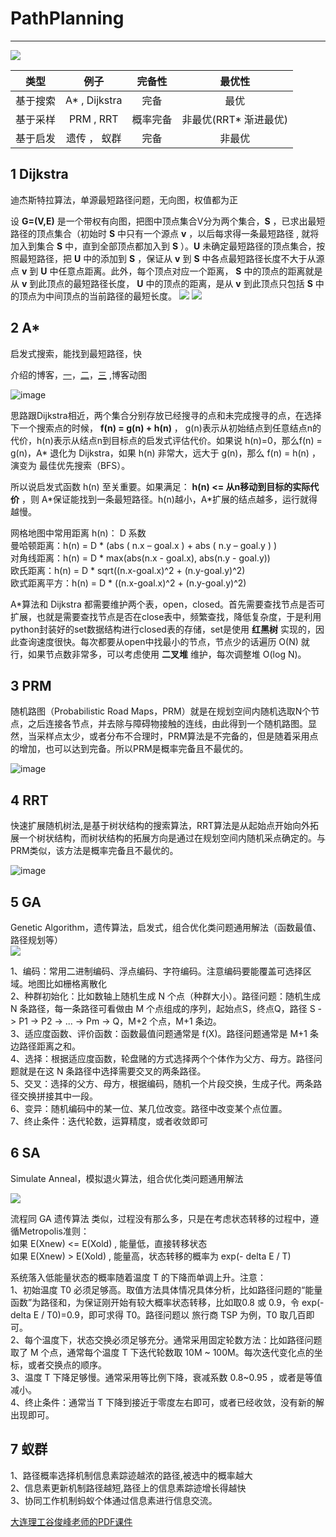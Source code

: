 # PathPlanning
---
![](https://i.imgur.com/6nvPKi0.jpg)

| 类型        	| 例子          	| 完备性		|最优性		|
| ------------- |:-------------:|:-----:	|:--:		|
| 基于搜索		| A* , Dijkstra	|完备		|最优		|
| 基于采样	    | PRM , RRT		|概率完备	|非最优(RRT* 渐进最优)|
| 基于启发 		| 遗传 ， 蚁群	|完备		|非最优		|

## 1 Dijkstra 

迪杰斯特拉算法，单源最短路径问题，无向图，权值都为正

设 **G=(V,E)** 是一个带权有向图，把图中顶点集合V分为两个集合，**S** ，已求出最短路径的顶点集合（初始时 **S** 中只有一个源点 **v** ，以后每求得一条最短路径 , 就将加入到集合 **S** 中，直到全部顶点都加入到 **S** ）。**U** 未确定最短路径的顶点集合，按照最短路径，把 **U** 中的添加到 **S** ，保证从 **v** 到 **S** 中各点最短路径长度不大于从源点 **v** 到 **U** 中任意点距离。此外，每个顶点对应一个距离， **S** 中的顶点的距离就是从 **v** 到此顶点的最短路径长度， **U** 中的顶点的距离，是从 **v** 到此顶点只包括 **S** 中的顶点为中间顶点的当前路径的最短长度。
![](https://i.imgur.com/hV75yqs.jpg)
![](https://i.imgur.com/QQ9eMJH.jpg)

## 2 A* ##
启发式搜索，能找到最短路径，快

介绍的博客，[一](https://blog.csdn.net/zhulichen/article/details/78786493)，[二](https://blog.csdn.net/denghecsdn/article/details/78778769)，[三](https://blog.csdn.net/dazhushenxu/article/details/77833023) ,博客动图 

![image](https://i.imgur.com/3d0KvPf.gif)

思路跟Dijkstra相近，两个集合分别存放已经搜寻的点和未完成搜寻的点，在选择下一个搜索点的时候， **f(n) = g(n) + h(n)** ， g(n)表示从初始结点到任意结点n的代价，h(n)表示从结点n到目标点的启发式评估代价。如果说 h(n)=0，那么f(n) = g(n)，A* 退化为 Dijkstra，如果 h(n) 非常大，远大于 g(n)，那么 f(n) = h(n) ，演变为 最佳优先搜索（BFS）。

所以说启发式函数 h(n) 至关重要。如果满足： **h(n) <= 从n移动到目标的实际代价** ，则 A\*保证能找到一条最短路径。h(n)越小，A\*扩展的结点越多，运行就得越慢。

网格地图中常用距离 h(n)： D 系数  
曼哈顿距离：h(n) = D * (abs ( n.x – goal.x ) + abs ( n.y – goal.y ) )  
对角线距离：h(n) = D * max(abs(n.x - goal.x), abs(n.y - goal.y))  
欧氏距离：h(n) = D * sqrt((n.x-goal.x)^2 + (n.y-goal.y)^2)  
欧式距离平方：h(n) = D * ((n.x-goal.x)^2 + (n.y-goal.y)^2)

A*算法和 Dijkstra 都需要维护两个表，open，closed。首先需要查找节点是否可扩展，也就是需要查找节点是否在close表中，频繁查找，降低复杂度，于是利用python封装好的set数据结构进行closed表的存储，set是使用 **红黑树** 实现的，因此查询速度很快。每次都要从open中找最小的节点，节点少的话遍历 O(N) 就行，如果节点数非常多，可以考虑使用 **二叉堆** 维护，每次调整堆 O(log N)。

## 3 PRM ##
随机路图（Probabilistic Road Maps，PRM）就是在规划空间内随机选取N个节点，之后连接各节点，并去除与障碍物接触的连线，由此得到一个随机路图。显然，当采样点太少，或者分布不合理时，PRM算法是不完备的，但是随着采用点的增加，也可以达到完备。所以PRM是概率完备且不最优的。

![image](https://i.imgur.com/zlp3E86.gif)

## 4 RRT ##
快速扩展随机树法,是基于树状结构的搜索算法，RRT算法是从起始点开始向外拓展一个树状结构，而树状结构的拓展方向是通过在规划空间内随机采点确定的。与PRM类似，该方法是概率完备且不最优的。

![image](https://i.imgur.com/FtMbhki.gif)

## 5 GA ##
Genetic Algorithm，遗传算法，启发式，组合优化类问题通用解法（函数最值、路径规划等）  
![](https://i.imgur.com/z4q0VtE.png)

1、编码：常用二进制编码、浮点编码、字符编码。注意编码要能覆盖可选择区域。地图比如栅格离散化  
2、种群初始化：比如数轴上随机生成 N 个点（种群大小）。路径问题：随机生成 N 条路径，每一条路径可看做由 M 个点组成的序列，起始点S，终点Q，路径 S -> P1 -> P2 -> ... -> Pm -> Q，M+2 个点，M+1 条边。  
3、适应度函数、评价函数：函数最值问题通常是 f(X)。路径问题通常是 M+1 条边路径距离之和。  
4、选择：根据适应度函数，轮盘赌的方式选择两个个体作为父方、母方。路径问题就是在这 N 条路径中选择需要交叉的两条路径。  
5、交叉：选择的父方、母方，根据编码，随机一个片段交换，生成子代。两条路径交换拼接其中一段。  
6、变异：随机编码中的某一位、某几位改变。路径中改变某个点位置。  
7、终止条件：迭代轮数，运算精度，或者收敛即可

## 6 SA ##
Simulate Anneal，模拟退火算法，组合优化类问题通用解法

![](https://i.imgur.com/iTXTWkT.jpg)

流程同 GA 遗传算法 类似，过程没有那么多，只是在考虑状态转移的过程中，遵循Metropolis准则：  
如果 E(Xnew) <= E(Xold) , 能量低，直接转移状态  
如果 E(Xnew) > E(Xold) , 能量高，状态转移的概率为 exp(- delta E / T) 

系统落入低能量状态的概率随着温度 T 的下降而单调上升。注意：  
1、初始温度 T0 必须足够高。取值方法具体情况具体分析，比如路径问题的“能量函数”为路径和，为保证刚开始有较大概率状态转移，比如取0.8 或 0.9，令 exp(- delta E / T0)=0.9，即可求得 T0。路径问题以 旅行商 TSP 为例，T0 取几百即可。   
2、每个温度下，状态交换必须足够充分。通常采用固定轮数方法：比如路径问题取了 M 个点，通常每个温度 T 下迭代轮数取 10M ~ 100M。每次迭代变化点的坐标，或者交换点的顺序。  
3、温度 T 下降足够慢。通常采用等比例下降，衰减系数 0.8~0.95 ，或者是等值减小。  
4、终止条件：通常当 T 下降到接近于零度左右即可，或者已经收敛，没有新的解出现即可。


## 7 蚁群 ##
1、路径概率选择机制信息素踪迹越浓的路径,被选中的概率越大  
2、信息素更新机制路径越短,路径上的信息素踪迹增长得越快  
3、协同工作机制蚂蚁个体通过信息素进行信息交流。

[大连理工谷俊峰老师的PDF课件](https://github.com/L-F-F-F/PathPlanning/blob/master/%E8%9A%81%E7%BE%A4%E7%AE%97%E6%B3%95%E5%9F%BA%E6%9C%AC%E7%9F%A5%E8%AF%86.pdf)
